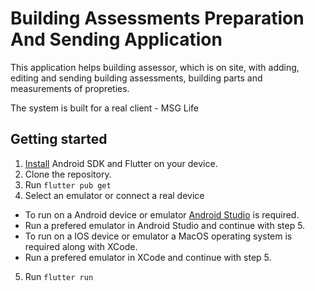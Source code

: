# Building Assessments Preparation And Sending Application

This application helps building assessor, which is on site, with adding, editing and sending building assessments, building parts and measurements of propreties.

The system is built for a real client - MSG Life  

## Getting started

1. [Install](https://docs.flutter.dev/get-started/install) Android SDK and Flutter on your device. 
2. Clone the repository.
3. Run `flutter pub get`
4. Select an emulator or connect a real device
  - To run on a Android device or emulator [Android Studio](https://developer.android.com/studio) is required.
  - Run a prefered emulator in Android Studio and continue with step 5.
  - To run on a IOS device or emulator a MacOS operating system is required along with XCode.
  - Run a prefered emulator in XCode and continue with step 5.
5. Run `flutter run`



